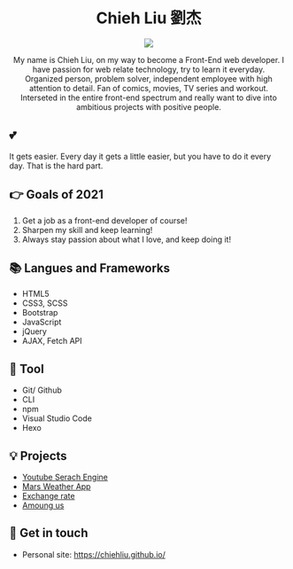 <h1 align="center">Chieh Liu 劉杰 </h1>
<p align="center">
<img margin="0 auto" src="https://media.giphy.com/media/l2YOxU0vp6dD91UC4/giphy.gif"></img>
</p>

<p align="center">
My name is Chieh Liu, on my way to become a Front-End web developer. I have passion for web relate technology, try to learn it everyday.<br>
Organized person, problem solver, independent employee with high attention to detail. Fan of comics, movies, TV series and workout.<br>
Interseted in the entire front-end spectrum and really want to dive into ambitious projects with positive people.<br>
</p>

## 💕
It gets easier. Every day it gets a little easier,
but you have to do it every day. That is the hard part.

## 👉 Goals of 2021

1. Get a job as a front-end developer of course!
2. Sharpen my skill and keep learning!
3. Always stay passion about what I love, and keep doing it!

## 📚 Langues and Frameworks
- HTML5
- CSS3, SCSS
- Bootstrap
- JavaScript
- jQuery
- AJAX, Fetch API

## 🔧 Tool
- Git/ Github
- CLI
- npm
- Visual Studio Code
- Hexo


## 💡 Projects
- [Youtube Serach Engine](https://chiehliu.github.io/git-projects/YoutubeSearchEngine/index.html)
- [Mars Weather App](https://chiehliu.github.io/git-projects/MarsWeatherApp/index.html)
- [Exchange rate](https://chiehliu.github.io/git-projects/exchange-rate/index.html)
- [Amoung us](https://chiehliu.github.io/git-projects/Amongus/index.html)


## 🔗 Get in touch
- Personal site: https://chiehliu.github.io/

